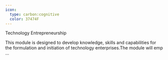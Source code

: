 ```yaml
---
icon:
  type: carbon:cognitive
  color: 37474F
---
```

Technology Entrepreneurship

This module is designed to develop knowledge, skills and capabilities for the formulation and initiation of technology enterprises.The module will emp ... 
